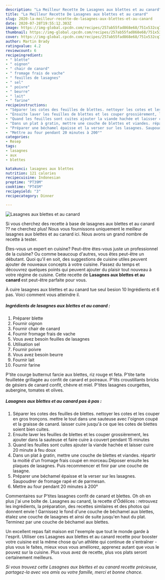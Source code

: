 ```yaml
---
description: "La Meilleur Recette De Lasagnes aux blettes et au canard"
title: "La Meilleur Recette De Lasagnes aux blettes et au canard"
slug: 2020-la-meilleur-recette-de-lasagnes-aux-blettes-et-au-canard
date: 2020-07-28T19:55:12.303Z
image: https://img-global.cpcdn.com/recipes/257ab55fad868e68/751x532cq70/lasagnes-aux-blettes-et-au-canard-photo-principale-de-la-recette.jpg
thumbnail: https://img-global.cpcdn.com/recipes/257ab55fad868e68/751x532cq70/lasagnes-aux-blettes-et-au-canard-photo-principale-de-la-recette.jpg
cover: https://img-global.cpcdn.com/recipes/257ab55fad868e68/751x532cq70/lasagnes-aux-blettes-et-au-canard-photo-principale-de-la-recette.jpg
author: Martin Brady
ratingvalue: 4.2
reviewcount: 6
recipeingredient:
- " blette"
- " oignon"
- " chair de canard"
- " fromage frais de vache"
- " feuilles de lasagnes"
- " sel"
- " poivre"
- " beurre"
- " lait"
- " farine"
recipeinstructions:
- "Séparer les cotes des feuilles de blettes. nettoyer les cotes et les couper en gros tronçons. mettre le tout dans une sauteuse avec l&#39;oignon coupé et la graisse de canard. laisser cuire jusqu&#39;à ce que les cotes de blettes soient bien cuites."
- "Ensuite laver les feuilles de blettes et les couper grossièrement, les ajouter dans la sauteuse et faire cuire à couvert pendant 15 minutes"
- "Quand les feuilles sont cuites ajouter la viande hachée et laisser cuire 20 minute à feu doux"
- "Dans un plat à gratin, mettre une couche de blettes et viandes. répartir la moitié d&#39;un fromage frais coupé en morceau.Déposer ensuite les plaques de lasagnes. Puis recommencer et finir par une couche de lasagne."
- "Préparer une béchamel épaisse et la verser sur les lasagnes. Saupoudrer de fromage rapé et de parmesan."
- "Mettre au four pendant 20 minutes à 200°"
categories:
- Resep
tags:
- lasagnes
- aux
- blettes

katakunci: lasagnes aux blettes 
nutrition: 121 calories
recipecuisine: Indonesian
preptime: "PT39M"
cooktime: "PT45M"
recipeyield: "3"
recipecategory: Dinner

---
```



![Lasagnes aux blettes et au canard](https://img-global.cpcdn.com/recipes/257ab55fad868e68/751x532cq70/lasagnes-aux-blettes-et-au-canard-photo-principale-de-la-recette.jpg)

Si vous cherchez des recette à base de lasagnes aux blettes et au canard ?? ne cherchez plus! Nous vous fournissons uniquement le meilleur lasagnes aux blettes et au canard ici. Nous avons un grand nombre de recette à tester.

Êtes-vous un expert en cuisine? Peut-être êtes-vous juste un professionnel de la cuisine? Ou comme beaucoup d'autres, vous êtes peut-être un débutant. Quoi qu'il en soit, des suggestions de cuisine utiles peuvent ajouter de nouveaux concepts à votre cuisine. Passez du temps et découvrez quelques points qui peuvent ajouter du plaisir tout nouveau à votre régime de cuisine. Cette recette de <strong> Lasagnes aux blettes et au canard </strong> est peut-être parfaite pour vous.

<!--inarticleads1-->

À cuire lasagnes aux blettes et au canard tue seul besion 10 Ingrédients et 6 pas. Voici comment vous atteindre il.

##### Ingrédients de lasagnes aux blettes et au canard :

1. Préparer  blette
1. Fournir  oignon
1. Fournir  chair de canard
1. Fournir  fromage frais de vache
1. Vous avez besoin  feuilles de lasagnes
1. Utilisation  sel
1. Fournir  poivre
1. Vous avez besoin  beurre
1. Fournir  lait
1. Fournir  farine


P&#39;tite courge butternut farcie aux blettes, riz rouge et feta. P&#39;tite tarte feuilletée grillagée au confit de canard et poireaux. P&#39;tits croustillants bricks de gésiers de canard confit, chèvre et miel. P&#39;tites lasagnes courgettes, aubergine, tomates et olives. 

<!--inarticleads2-->

##### Lasagnes aux blettes et au canard pas à pas :

1. Séparer les cotes des feuilles de blettes. nettoyer les cotes et les couper en gros tronçons. mettre le tout dans une sauteuse avec l&#39;oignon coupé et la graisse de canard. laisser cuire jusqu&#39;à ce que les cotes de blettes soient bien cuites.
1. Ensuite laver les feuilles de blettes et les couper grossièrement, les ajouter dans la sauteuse et faire cuire à couvert pendant 15 minutes
1. Quand les feuilles sont cuites ajouter la viande hachée et laisser cuire 20 minute à feu doux
1. Dans un plat à gratin, mettre une couche de blettes et viandes. répartir la moitié d&#39;un fromage frais coupé en morceau.Déposer ensuite les plaques de lasagnes. Puis recommencer et finir par une couche de lasagne.
1. Préparer une béchamel épaisse et la verser sur les lasagnes. Saupoudrer de fromage rapé et de parmesan.
1. Mettre au four pendant 20 minutes à 200°


Commentaires sur P&#39;tites lasagnes confit de canard et blettes. Oh oh en plus j&#39;ai une boîte de. Lasagnes au canard, la recette d&#39;Ôdélices : retrouvez les ingrédients, la préparation, des recettes similaires et des photos qui donnent envie ! Garnissez le fond d&#39;une couche de béchamel aux blettes, étalez une couche de lasagnes et ainsi de suite jusqu&#39;en haut du plat. Terminez par une couche de béchamel aux blettes. 

<!--inarticleads1-->

<p>
Un excellent repas fait maison est l'exemple que tout le monde garde à l'esprit. Utiliser ces Lasagnes aux blettes et au canard recette pour booster votre cuisine est la même chose qu'un athlète qui continue de s'entraîner - plus vous le faites, mieux vous vous améliorez, apprenez autant que vous le pouvez sur la cuisine. Plus vous avez de recette, plus vos plats seront certainement meilleurs.
</p>

<p>
<i>Si vous trouvez cette Lasagnes aux blettes et au canard recette précieuse, partagez-la avec vos amis ou votre famille, merci et bonne chance.</i>
</p>

